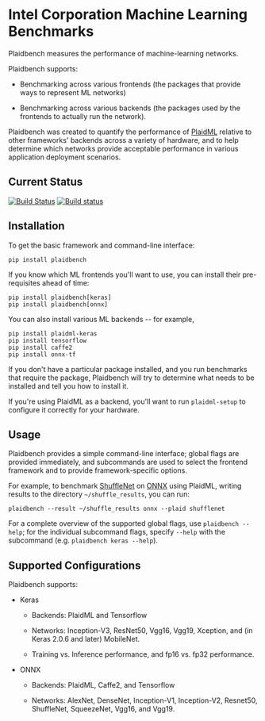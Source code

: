 # Intel Corporation Machine Learning Benchmarks

Plaidbench measures the performance of machine-learning networks.

Plaidbench supports:

* Benchmarking across various frontends (the packages that provide ways to represent ML networks)

* Benchmarking across various backends (the packages used by the frontends to actually run the network).

Plaidbench was created to quantify the performance of [PlaidML](http://www.github.com/plaidml/plaidml) relative to other frameworks' backends across a variety of hardware, and to help determine which networks provide acceptable performance in various application deployment scenarios.

## Current Status

[![Build Status](https://travis-ci.org/plaidml/plaidbench.svg?branch=master)](https://travis-ci.org/plaidml/plaidbench)
[![Build status](https://ci.appveyor.com/api/projects/status/307lhqu7kp2m0j0v?svg=true)](https://ci.appveyor.com/project/earhart/plaidbench)

## Installation

To get the basic framework and command-line interface:

    pip install plaidbench

If you know which ML frontends you'll want to use, you can install their pre-requisites ahead of time:

    pip install plaidbench[keras]
    pip install plaidbench[onnx]

You can also install various ML backends -- for example,

    pip install plaidml-keras
    pip install tensorflow
    pip install caffe2
    pip install onnx-tf

If you don't have a particular package installed, and you run benchmarks that require the package, Plaidbench will try to determine what needs to be installed and tell you how to install it.

If you're using PlaidML as a backend, you'll want to run `plaidml-setup` to configure it correctly for your hardware.

## Usage

Plaidbench provides a simple command-line interface; global flags are provided immediately, and subcommands are used to select the frontend framework and to provide framework-specific options.

For example, to benchmark [ShuffleNet](https://arxiv.org/abs/1707.01083) on [ONNX](https://onnx.ai/) using PlaidML, writing results to the directory `~/shuffle_results`, you can run:

    plaidbench --result ~/shuffle_results onnx --plaid shufflenet

For a complete overview of the supported global flags, use `plaidbench --help`; for the individual subcommand flags, specify `--help` with the subcommand (e.g. `plaidbench keras --help`).

## Supported Configurations

Plaidbench supports:

* Keras

  * Backends: PlaidML and Tensorflow

  * Networks: Inception-V3, ResNet50, Vgg16, Vgg19, Xception, and (in Keras 2.0.6 and later) MobileNet.

  * Training vs. Inference performance, and fp16 vs. fp32 performance.

* ONNX

  * Backends: PlaidML, Caffe2, and Tensorflow

  * Networks: AlexNet, DenseNet, Inception-V1, Inception-V2, Resnet50, ShuffleNet, SqueezeNet, Vgg16, and Vgg19.
